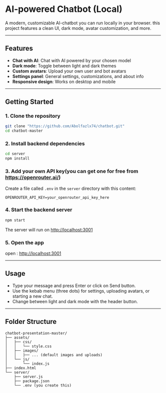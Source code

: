 # AI-powered Chatbot (Local)

A modern, customizable AI-chatbot you can run locally in your browser. this project features a clean UI, dark mode, avatar customization, and more.

---

## Features

- **Chat with AI**: Chat with AI powered by your chosen model
- **Dark mode**: Toggle between light and dark themes
- **Custom avatars**: Upload your own user and bot avatars
- **Settings panel**: General settings, customizations, and about info
- **Responsive design**: Works on desktop and mobile

---

## Getting Started

### 1. Clone the repository

```bash
git clone "https://github.com/Abolfazlx74/chatbot.git"
cd chatbot-master
```

### 2. Install backend dependencies

```bash
cd server
npm install
```

### 3. Add your own API key(you can get one for free from https://openrouter.ai/)

Create a file called `.env` in the `server` directory with this content:

```
OPENROUTER_API_KEY=your_openrouter_api_key_here
```

### 4. Start the backend server

```bash
npm start
```

The server will run on [http://localhost:3001](http://localhost:3001)

### 5. Open the app

open : [http://localhost:3001](http://localhost:3001)

---

## Usage

- Type your message and press Enter or click on Send button.
- Use the kebab menu (three dots) for settings, uploading avatars, or starting a new chat.
- Change between light and dark mode with the header button.

---

## Folder Structure

```
chatbot-presentation-master/
├── assets/
│   ├── css/
│   │   └── style.css
│   ├── images/
│   │   ├── ... (default images and uploads)
│   └── js/
│       └── index.js
├── index.html
└── server/
    ├── server.js
    ├── package.json
    └── .env (you create this)
```
